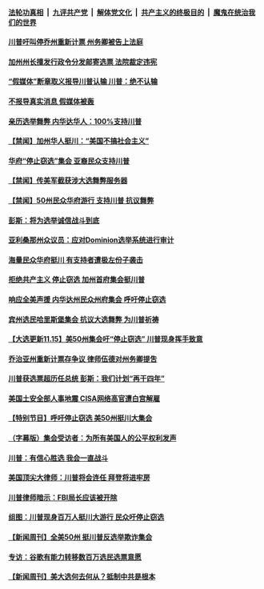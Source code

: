 

####  [法轮功真相](../../../../basic/blob/master/README.md?t=11160802) &nbsp;|&nbsp; [九评共产党](../../../../9ping.md/blob/master/README.md?t=11160802) &nbsp;|&nbsp; [解体党文化](../../../../jtdwh.md/blob/master/README.md?t=11160802)  &nbsp;|&nbsp; [共产主义的终极目的](../../../../gczydzjmd.md/blob/master/README.md?t=11160802) &nbsp;|&nbsp; [魔鬼在统治我们的世界](../../../../mgztzwmdsj.md/blob/master/README.md?t=11160802) 

#### [川普吁叫停乔州重新计票 州务卿被告上法庭](../pages/prog203/a102987846.md?t=11160802) 

#### [加州州长擅发行政令分发邮寄选票 法院裁定违宪](../pages/prog203/a102987801.md?t=11160802) 

#### [“假媒体”断章取义报导川普认输 川普：绝不认输](../pages/prog203/a102987840.md?t=11160802) 

#### [不报导真实消息 假媒体被轰](../pages/prog203/a102987831.md?t=11160802) 

#### [亲历选举舞弊 内华达华人：100%支持川普](../pages/prog203/a102987819.md?t=11160802) 

#### [【禁闻】加州华人挺川：“美国不搞社会主义”](../pages/prog203/a102987804.md?t=11160802) 

#### [华府“停止窃选”集会 亚裔民众支持川普](../pages/prog203/a102987811.md?t=11160802) 

#### [【禁闻】传美军截获涉大选舞弊服务器](../pages/prog203/a102987802.md?t=11160802) 

#### [【禁闻】50州民众华府游行 支持川普 抗议舞弊](../pages/prog203/a102987796.md?t=11160802) 

#### [彭斯：将为选举诚信战斗到底](../pages/prog203/a102987778.md?t=11160802) 

#### [亚利桑那州众议员：应对Dominion选举系统进行审计](../pages/prog203/a102987784.md?t=11160802) 


#### [海量民众华府挺川 有支持者遭极左份子袭击](../pages/prog203/a102987741.md?t=11160802) 

#### [拒绝共产主义 停止窃选 加州首府集会挺川普](../pages/prog203/a102987702.md?t=11160802) 

#### [响应全美声援 内华达州民众州府集会 呼吁停止窃选](../pages/prog203/a102987700.md?t=11160802) 

#### [宾州选民哈里斯堡集会 抗议大选舞弊 为川普祈祷](../pages/prog203/a102987691.md?t=11160802) 

#### [【大选更新11.15】美50州集会吁“停止窃选” 川普现身挥手致意](../pages/prog203/a102987290.md?t=11160802) 

#### [乔治亚州重新计票存争议 律师伍德对州务卿提吿](../pages/prog203/a102987651.md?t=11160802) 

#### [川普获选票超历任总统 彭斯：我们计划“再干四年”](../pages/prog203/a102987609.md?t=11160802) 

#### [美国土安全部人事地震 CISA网络高官遭白宫解雇](../pages/prog203/a102987570.md?t=11160802) 

#### [【特别节目】呼吁停止窃选 美50州挺川大集会](../pages/prog203/a102987530.md?t=11160802) 

#### [（字幕版）集会受访者：为所有美国人的公平权利发声](../pages/prog203/a102987509.md?t=11160802) 


#### [川普：有信心胜选 我会一直战斗](../pages/prog203/a102987460.md?t=11160802) 

#### [美国顶尖大律师：川普将会连任 拜登将进牢房](../pages/prog203/a102987427.md?t=11160802) 

#### [川普律师暗示：FBI局长应该被开除](../pages/prog203/a102987410.md?t=11160802) 

#### [组图：川普现身百万人挺川大游行 民众吁停止窃选](../pages/prog203/a102987312.md?t=11160802) 

#### [【新闻周刊】全美50州 挺川普反选举欺诈集会](../pages/prog203/a102987320.md?t=11160802) 

#### [专访：谷歌有能力转移数百万选民选票意愿](../pages/prog203/a102987261.md?t=11160802) 

#### [【新闻周刊】美大选何去何从？抵制中共是根本](../pages/prog203/a102987254.md?t=11160802) 

